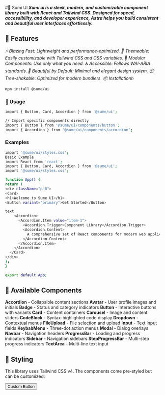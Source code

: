 #🌌 Sumi UI
_**Sumi ui is a sleek, modern, and customizable component library built with React and Tailwind CSS. Designed for speed, accessibility, and developer experience, Astra helps you build consistent and beautiful user interfaces effortlessly.**_



## 🚀 Features
_⚡ Blazing Fast: Lightweight and performance-optimized.
🎨 Themeable: Easily customizable with Tailwind CSS and CSS variables.
🧩 Modular Components: Use only what you need.
♿ Accessible: Follows WAI-ARIA standards.
💅 Beautiful by Default: Minimal and elegant design system.
📦 Tree-shakable: Optimized for modern bundlers.
📦 Installationh_

```bash
npm install @sume/ui
```

### 🎨 Usage
```bash
import { Button, Card, Accordion } from '@sume/ui';

// Import specific components directly
import { Button } from '@sume/ui/components/button';
import { Accordion } from '@sume/ui/components/accordion';
```

### Examples
```bash
import '@sume/ui/styles.css';
Basic Example
import React from 'react';
import { Button, Card, Accordion } from '@sume/ui';
import '@sume/ui/styles.css';

function App() {
return (
<div className="p-8">
<Card>
<h1>Welcome to Sume UI</h1>
<Button variant="primary">Get Started</Button>

text
    <Accordion>
      <Accordion.Item value="item-1">
        <Accordion.Trigger>Component Library</Accordion.Trigger>
        <Accordion.Content>
          A comprehensive set of React components for modern web applications.
        </Accordion.Content>
      </Accordion.Item>
    </Accordion>
  </Card>
</div>
);
}

export default App;
```

## 🎯 Available Components
 **Accordion** - Collapsible content sections
 **Avatar** - User profile images and initials
 **Badge** - Status and category indicators
**Button** - Interactive buttons with variants
**Card** - Content containers
**Carousel** - Image and content sliders
**CodeBlock**  - Syntax-highlighted code display
**Dropdown** - Contextual menus
**FileUpload** - File selection and upload
**Input** - Text input fields
**KeybabMenu** - Three-dot action menus
**Modal** - Dialog overlays
**Navbar**  - Navigation headers
**ProgressBar** - Loading and progress indicators
**Sidebar** - Navigation sidebars
**StepProgressBar** - Multi-step progress indicators
**TextArea** - Multi-line text input
  
## 🎨 Styling
This library uses Tailwind CSS v4. The components come pre-styled but can be customized:


<Button className="bg-purple-500 hover:bg-purple-600">
Custom Button
</Button>
